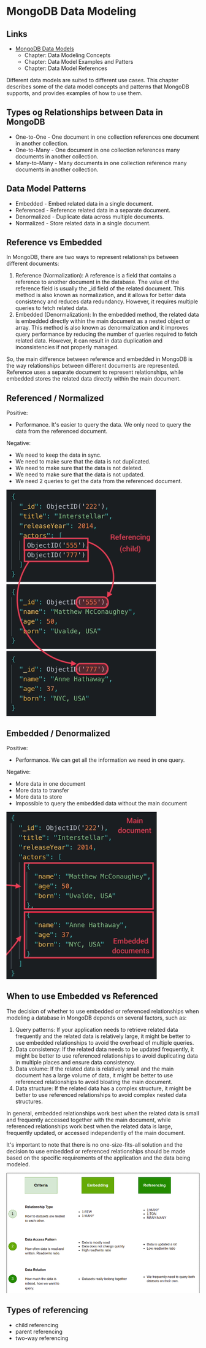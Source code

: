 # MongoDB Data Modeling

## Links

- [MongoDB Data Models](https://www.mongodb.com/docs/manual/core/data-modeling-introduction/)
    - Chapter: Data Modeling Concepts
    - Chapter: Data Model Examples and Patters
    - Chapter: Data Model References


Different data models are suited to different use cases. This chapter describes some of the data model concepts and patterns
that MongoDB supports, and provides examples of how to use them.

## Types og Relationships between Data in MongoDB

- One-to-One - One document in one collection references one document in another collection.
- One-to-Many - One document in one collection references many documents in another collection.
- Many-to-Many - Many documents in one collection reference many documents in another collection.

## Data Model Patterns

- Embedded - Embed related data in a single document.
- Referenced - Reference related data in a separate document.
- Denormalized - Duplicate data across multiple documents.
- Normalized - Store related data in a single document.

## Reference vs Embedded

In MongoDB, there are two ways to represent relationships between different documents:

1. Reference (Normalization): A reference is a field that contains a reference to another document in the database.
   The value of the reference field is usually the _id field of the related document. This method is also known as
   normalization, and it allows for better data consistency and reduces data redundancy. However, it requires multiple
   queries to fetch related data.
2. Embedded (Denormalization): In the embedded method, the related data is embedded directly within the main document
   as a nested object or array. This method is also known as denormalization and it improves query performance by reducing
   the number of queries required to fetch related data. However, it can result in data duplication and inconsistencies if
   not properly managed.

So, the main difference between reference and embedded in MongoDB is the way relationships between different documents
are represented. Reference uses a separate document to represent relationships, while embedded stores the related data
directly within the main document.

## Referenced / Normalized

Positive:
- Performance. It's easier to query the data. We only need to query the data from the referenced document.

Negative:

- We need to keep the data in sync.
- We need to make sure that the data is not duplicated.
- We need to make sure that the data is not deleted.
- We need to make sure that the data is not updated.
- We need 2 queries to get the data from the referenced document.

![img.png](img.png)

## Embedded / Denormalized

Positive:

- Performance. We can get all the information we need in one query.

Negative:

- More data in one document
- More data to transfer
- More data to store
- Impossible to query the embedded data without the main document

![img_1.png](img_1.png)


## When to use Embedded vs Referenced

The decision of whether to use embedded or referenced relationships when modeling a database in MongoDB depends on several factors, such as:

1. Query patterns: If your application needs to retrieve related data frequently and the related data is relatively large, it might be better to use embedded relationships to avoid the overhead of multiple queries. 
2. Data consistency: If the related data needs to be updated frequently, it might be better to use referenced relationships to avoid duplicating data in multiple places and ensure data consistency. 
3. Data volume: If the related data is relatively small and the main document has a large volume of data, it might be better to use referenced relationships to avoid bloating the main document. 
4. Data structure: If the related data has a complex structure, it might be better to use referenced relationships to avoid complex nested data structures.

In general, embedded relationships work best when the related data is small and frequently accessed together with the 
main document, while referenced relationships work best when the related data is large, frequently updated, or accessed 
independently of the main document.

It's important to note that there is no one-size-fits-all solution and the decision to use embedded or referenced 
relationships should be made based on the specific requirements of the application and the data being modeled.

![img_2.png](img_2.png)

## Types of referencing

- child referencing
- parent referencing
- two-way referencing
